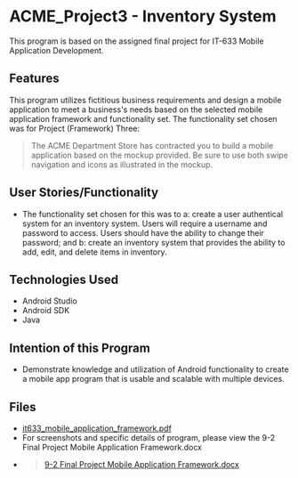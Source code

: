 # ACME_Project3 - Inventory System
This program is based on the assigned final project for IT-633 Mobile Application Development.

## Features
This program utilizes fictitious business requirements and design a mobile application to meet a business's needs based on the selected mobile application framework and functionality set. The functionality set chosen was for Project (Framework) Three:
> The ACME Department Store has contracted you to build a mobile application based on the mockup provided. Be sure to use both swipe navigation and icons as illustrated in the mockup. 

## User Stories/Functionality
- The functionality set chosen for this was to a: create a user authentical system for an inventory system. Users will require a username and password to access. Users should have the ability to change their password; and b: create an inventory system that provides the ability to add, edit, and delete items in inventory.

## Technologies Used
- Android Studio
- Android SDK
- Java

## Intention of this Program
- Demonstrate knowledge and utilization of Android functionality to create a mobile app program that is usable and scalable with multiple devices.

## Files
- [it633_mobile_application_framework.pdf](https://github.com/OkinawanEvergreen/ACME_Project3/files/9079349/it633_mobile_application_framework.pdf)
- For screenshots and specific details of program, please view the 9-2 Final Project Mobile Application Framework.docx
- > [9-2 Final Project Mobile Application Framework.docx](https://github.com/OkinawanEvergreen/ACME_Project3/files/9079351/9-2.Final.Project.Mobile.Application.Framework.docx)
